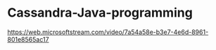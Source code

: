 # Cassandra-Java-programming
https://web.microsoftstream.com/video/7a54a58e-b3e7-4e6d-8961-801e8565ac17
